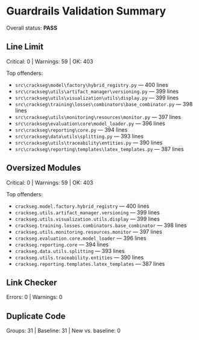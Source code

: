<!-- markdownlint-disable-file -->
# Guardrails Validation Summary

Overall status: **PASS**

## Line Limit
Critical: 0 | Warnings: 59 | OK: 403

Top offenders:
- `src\crackseg\model\factory\hybrid_registry.py` — 400 lines
- `src\crackseg\utils\artifact_manager\versioning.py` — 399 lines
- `src\crackseg\utils\visualization\utils\display.py` — 399 lines
- `src\crackseg\training\losses\combinators\base_combinator.py` — 398 lines
- `src\crackseg\utils\monitoring\resources\monitor.py` — 397 lines
- `src\crackseg\evaluation\core\model_loader.py` — 396 lines
- `src\crackseg\reporting\core.py` — 394 lines
- `src\crackseg\data\utils\splitting.py` — 393 lines
- `src\crackseg\utils\traceability\entities.py` — 390 lines
- `src\crackseg\reporting\templates\latex_templates.py` — 387 lines

## Oversized Modules
Critical: 0 | Warnings: 59 | OK: 403

Top offenders:
- `crackseg.model.factory.hybrid_registry` — 400 lines
- `crackseg.utils.artifact_manager.versioning` — 399 lines
- `crackseg.utils.visualization.utils.display` — 399 lines
- `crackseg.training.losses.combinators.base_combinator` — 398 lines
- `crackseg.utils.monitoring.resources.monitor` — 397 lines
- `crackseg.evaluation.core.model_loader` — 396 lines
- `crackseg.reporting.core` — 394 lines
- `crackseg.data.utils.splitting` — 393 lines
- `crackseg.utils.traceability.entities` — 390 lines
- `crackseg.reporting.templates.latex_templates` — 387 lines

## Link Checker
Errors: 0 | Warnings: 0

## Duplicate Code
Groups: 31 | Baseline: 31 | New vs. baseline: 0
